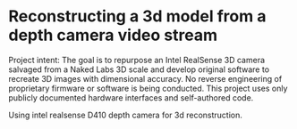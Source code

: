 # Reconstructing a 3d model from a depth camera video stream 
Project intent: The goal is to repurpose an Intel RealSense 3D camera salvaged from a Naked Labs 3D scale and develop original software to recreate 3D images with dimensional accuracy. No reverse engineering of proprietary firmware or software is being conducted. This project uses only publicly documented hardware interfaces and self-authored code.

Using intel realsense D410 depth camera for 3d reconstruction.
